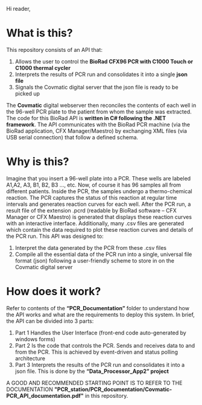 Hi reader,

# What is this?
This repository consists of an API that:
1)	Allows the user to control the **BioRad CFX96 PCR with C1000 Touch or C1000 thermal cycler**
2)	Interprets the results of PCR run and consolidates it into a single **json file**
3)	Signals the Covmatic digital server that the json file is ready to be picked up
  
  The **Covmatic** digital webserver then reconciles the contents of each well in the 96-well PCR plate to the patient from whom the sample was extracted.
The code for this BioRad API is **written in C# following the .NET framework**. The API communicates with the BioRad PCR machine (via the BioRad application, CFX Manager/Maestro) by exchanging XML files (via USB serial connection) that follow a defined schema.

# Why is this?
Imagine that you insert a 96-well plate into a PCR. These wells are labeled A1,A2, A3, B1, B2, B3 …, etc. Now, of course it has 96 samples all from different patients. Inside the PCR, the samples undergo a thermo-chemical reaction. The PCR captures the status of this reaction at regular time intervals and generates reaction curves for each well.
After the PCR run, a result file of the extension .pcrd (readable by BioRad software – CFX Manager or CFX Maestro) is generated that displays these reaction curves with an interactive interface. Additionally, many .csv files are generated which contain the data required to plot these reaction curves and details of the PCR run.
This API was designed to:
1)	Interpret the data generated by the PCR from these .csv files
2)	Compile all the essential data of the PCR run into a single, universal file format (json) following a user-friendly scheme to store in on the Covmatic digital server

# How does it work?
Refer to contents of the **“PCR_Documentation”** folder to understand how the API works and what are the requirements to deploy this system.
In brief, the API can be divided into 3 parts:
1)  Part 1 Handles the User Interface (front-end code auto-generated by windows forms)
2)  Part 2 Is the code that controls the PCR. Sends and receives data to and from the PCR. This is achieved by event-driven and status polling architecture
3)  Part 3 Interprets the results of the PCR run and consolidates it into a json file. This is done by the **“Data_Processor_App2” project**

A GOOD AND RECOMMENDED STARTING POINT IS TO REFER TO THE DOCUMENTATION **"PCR_station/PCR_documentation/Covmatic-PCR_API_documentation.pdf"** in this repository.
